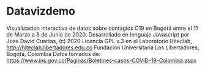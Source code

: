 # Datavizdemo
Visualizacion interactiva de datos sobre contagios C19 en Bogotá entre el 11 de Marzo a 8 de Junio de 2020. Desarrollado en lenguaje Javascript por Jose David Cuartas, (c) 2020 Licencia GPL v.3 en el Laboratorio Hiteclab, http://hiteclab.libertadores.edu.co Fundación Universitaria Los Libertadores, Bogotá, Colombia
 Datos tomados de: https://www.ins.gov.co/Paginas/Boletines-casos-COVID-19-Colombia.aspx
